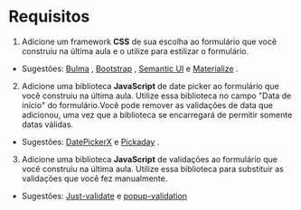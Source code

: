 # Requisitos

1. Adicione um framework **CSS** de sua escolha ao formulário que você construiu na última aula e o utilize para estilizar o formulário.

* Sugestões: [Bulma](https://bulma.io/) , [Bootstrap](https://getbootstrap.com/) , [Semantic UI](https://semantic-ui.com/) e [Materialize](https://materializecss.com/) .

2. Adicione uma biblioteca **JavaScript** de date picker ao formulário que você construiu na última aula. Utilize essa biblioteca no campo "Data de início" do formulário.Você pode remover as validações de data que adicionou, uma vez que a biblioteca se encarregará de permitir somente datas válidas.

* Sugestões: [DatePickerX](https://github.com/AlexKrupko/DatePickerX) e [Pickaday](https://github.com/Pikaday/Pikaday) .

3. Adicione uma biblioteca **JavaScript** de validações ao formulário que você construiu na última aula. Utilize essa biblioteca para substituir as validações que você fez manualmente.

* Sugestões: [Just-validate](https://github.com/horprogs/Just-validate) e [popup-validation](https://github.com/AntonLapshin/popup-validation)
